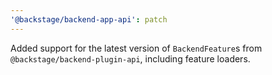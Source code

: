 ```yaml
---
'@backstage/backend-app-api': patch
---
```


Added support for the latest version of `BackendFeature`s from `@backstage/backend-plugin-api`, including feature loaders.
